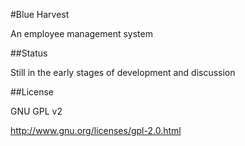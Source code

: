 #Blue Harvest

An employee management system

##Status

Still in the early stages of development and discussion

##License

GNU GPL v2

http://www.gnu.org/licenses/gpl-2.0.html
